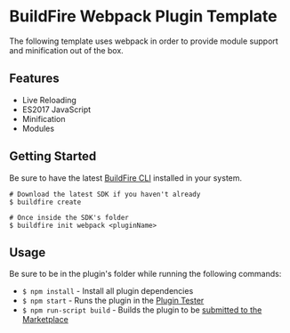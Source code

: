# BuildFire Webpack Plugin Template
The following template uses webpack in order to provide module support and minification out of the box.

## Features
 * Live Reloading
 * ES2017 JavaScript
 * Minification
 * Modules

## Getting Started
Be sure to have the latest [BuildFire CLI](https://github.com/BuildFire/sdk-cli) installed in your system.

    # Download the latest SDK if you haven't already
    $ buildfire create

    # Once inside the SDK's folder
    $ buildfire init webpack <pluginName>

## Usage
Be sure to be in the plugin's folder while running the following commands:

* `$ npm install` - Install all plugin dependencies
* `$ npm start` - Runs the plugin in the [Plugin Tester](https://github.com/BuildFire/sdk/wiki/How-to-test-your-Plugin-locally)
* `$ npm run-script build` - Builds the plugin to be [submitted to the Marketplace](https://github.com/BuildFire/sdk/wiki/How-to-submit-your-plugin)

